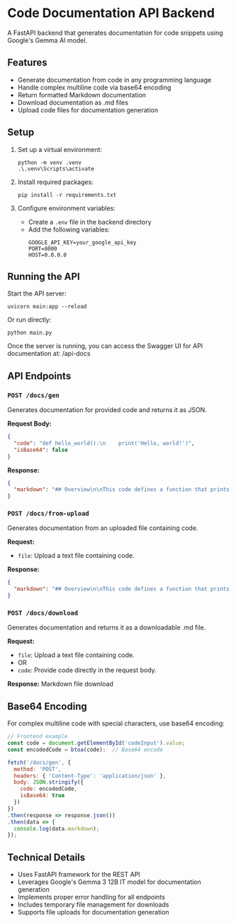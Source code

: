 # Code Documentation API Backend

A FastAPI backend that generates documentation for code snippets using Google's Gemma AI model.

## Features

- Generate documentation from code in any programming language
- Handle complex multiline code via base64 encoding
- Return formatted Markdown documentation
- Download documentation as .md files
- Upload code files for documentation generation

## Setup

1. Set up a virtual environment:
   ```
   python -m venv .venv
   .\.venv\Scripts\activate
   ```

2. Install required packages:
   ```
   pip install -r requirements.txt
   ```

3. Configure environment variables:
   - Create a `.env` file in the backend directory
   - Add the following variables:
     ```
     GOOGLE_API_KEY=your_google_api_key
     PORT=8000
     HOST=0.0.0.0
     ```

## Running the API

Start the API server:
```
uvicorn main:app --reload
```

Or run directly:
```
python main.py
```

Once the server is running, you can access the Swagger UI for API documentation at: /api-docs

## API Endpoints

### `POST /docs/gen`

Generates documentation for provided code and returns it as JSON.

**Request Body:**
```json
{
  "code": "def hello_world():\n    print('Hello, world!')",
  "isBase64": false
}
```

**Response:**
```json
{
  "markdown": "## Overview\n\nThis code defines a function that prints 'Hello, world!'...",
}
```

### `POST /docs/from-upload`

Generates documentation from an uploaded file containing code.

**Request:**
- `file`: Upload a text file containing code.

**Response:**
```json
{
  "markdown": "## Overview\n\nThis code defines a function that prints 'Hello, world!'...",
}
```

### `POST /docs/download`

Generates documentation and returns it as a downloadable .md file.

**Request:**
- `file`: Upload a text file containing code.
- OR
- `code`: Provide code directly in the request body.

**Response:** Markdown file download

## Base64 Encoding

For complex multiline code with special characters, use base64 encoding:

```javascript
// Frontend example
const code = document.getElementById('codeInput').value;
const encodedCode = btoa(code);  // Base64 encode

fetch('/docs/gen', {
  method: 'POST',
  headers: { 'Content-Type': 'application/json' },
  body: JSON.stringify({
    code: encodedCode,
    isBase64: true
  })
})
.then(response => response.json())
.then(data => {
  console.log(data.markdown);
});
```

## Technical Details

- Uses FastAPI framework for the REST API
- Leverages Google's Gemma 3 12B IT model for documentation generation
- Implements proper error handling for all endpoints
- Includes temporary file management for downloads
- Supports file uploads for documentation generation
